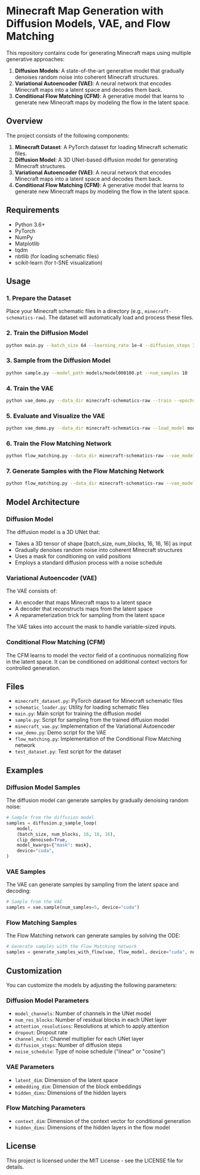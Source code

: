 # Minecraft Map Generation with Diffusion Models, VAE, and Flow Matching

This repository contains code for generating Minecraft maps using multiple generative approaches:
1. **Diffusion Models**: A state-of-the-art generative model that gradually denoises random noise into coherent Minecraft structures.
2. **Variational Autoencoder (VAE)**: A neural network that encodes Minecraft maps into a latent space and decodes them back.
3. **Conditional Flow Matching (CFM)**: A generative model that learns to generate new Minecraft maps by modeling the flow in the latent space.

## Overview

The project consists of the following components:

1. **Minecraft Dataset**: A PyTorch dataset for loading Minecraft schematic files.
2. **Diffusion Model**: A 3D UNet-based diffusion model for generating Minecraft structures.
3. **Variational Autoencoder (VAE)**: A neural network that encodes Minecraft maps into a latent space and decodes them back.
4. **Conditional Flow Matching (CFM)**: A generative model that learns to generate new Minecraft maps by modeling the flow in the latent space.

## Requirements

- Python 3.6+
- PyTorch
- NumPy
- Matplotlib
- tqdm
- nbtlib (for loading schematic files)
- scikit-learn (for t-SNE visualization)

## Usage

### 1. Prepare the Dataset

Place your Minecraft schematic files in a directory (e.g., `minecraft-schematics-raw`). The dataset will automatically load and process these files.

### 2. Train the Diffusion Model

```bash
python main.py --batch_size 64 --learning_rate 1e-4 --diffusion_steps 1000 --noise_schedule linear
```

### 3. Sample from the Diffusion Model

```bash
python sample.py --model_path models/model000100.pt --num_samples 10
```

### 4. Train the VAE

```bash
python vae_demo.py --data_dir minecraft-schematics-raw --train --epochs 20 --save_model models/minecraft_vae.pth
```

### 5. Evaluate and Visualize the VAE

```bash
python vae_demo.py --data_dir minecraft-schematics-raw --load_model models/minecraft_vae.pth --evaluate --visualize_latent --generate --interpolate
```

### 6. Train the Flow Matching Network

```bash
python flow_matching.py --data_dir minecraft-schematics-raw --vae_model models/minecraft_vae.pth --train --epochs 20 --save_flow_model models/minecraft_flow.pth
```

### 7. Generate Samples with the Flow Matching Network

```bash
python flow_matching.py --data_dir minecraft-schematics-raw --vae_model models/minecraft_vae.pth --load_flow_model models/minecraft_flow.pth --generate --n_samples 10
```

## Model Architecture

### Diffusion Model

The diffusion model is a 3D UNet that:
- Takes a 3D tensor of shape [batch_size, num_blocks, 16, 16, 16] as input
- Gradually denoises random noise into coherent Minecraft structures
- Uses a mask for conditioning on valid positions
- Employs a standard diffusion process with a noise schedule

### Variational Autoencoder (VAE)

The VAE consists of:
- An encoder that maps Minecraft maps to a latent space
- A decoder that reconstructs maps from the latent space
- A reparameterization trick for sampling from the latent space

The VAE takes into account the mask to handle variable-sized inputs.

### Conditional Flow Matching (CFM)

The CFM learns to model the vector field of a continuous normalizing flow in the latent space. It can be conditioned on additional context vectors for controlled generation.

## Files

- `minecraft_dataset.py`: PyTorch dataset for Minecraft schematic files
- `schematic_loader.py`: Utility for loading schematic files
- `main.py`: Main script for training the diffusion model
- `sample.py`: Script for sampling from the trained diffusion model
- `minecraft_vae.py`: Implementation of the Variational Autoencoder
- `vae_demo.py`: Demo script for the VAE
- `flow_matching.py`: Implementation of the Conditional Flow Matching network
- `test_dataset.py`: Test script for the dataset

## Examples

### Diffusion Model Samples

The diffusion model can generate samples by gradually denoising random noise:

```python
# Sample from the diffusion model
samples = diffusion.p_sample_loop(
    model,
    (batch_size, num_blocks, 16, 16, 16),
    clip_denoised=True,
    model_kwargs={"mask": mask},
    device="cuda",
)
```

### VAE Samples

The VAE can generate samples by sampling from the latent space and decoding:

```python
# Sample from the VAE
samples = vae.sample(num_samples=5, device="cuda")
```

### Flow Matching Samples

The Flow Matching network can generate samples by solving the ODE:

```python
# Generate samples with the Flow Matching network
samples = generate_samples_with_flow(vae, flow_model, device="cuda", num_samples=5)
```

## Customization

You can customize the models by adjusting the following parameters:

### Diffusion Model Parameters
- `model_channels`: Number of channels in the UNet model
- `num_res_blocks`: Number of residual blocks in each UNet layer
- `attention_resolutions`: Resolutions at which to apply attention
- `dropout`: Dropout rate
- `channel_mult`: Channel multiplier for each UNet layer
- `diffusion_steps`: Number of diffusion steps
- `noise_schedule`: Type of noise schedule ("linear" or "cosine")

### VAE Parameters
- `latent_dim`: Dimension of the latent space
- `embedding_dim`: Dimension of the block embeddings
- `hidden_dims`: Dimensions of the hidden layers

### Flow Matching Parameters
- `context_dim`: Dimension of the context vector for conditional generation
- `hidden_dims`: Dimensions of the hidden layers in the flow model

## License

This project is licensed under the MIT License - see the LICENSE file for details.